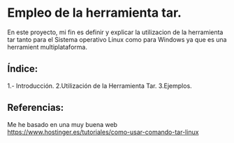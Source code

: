 #  Empleo de la herramienta tar.
En este proyecto, mi fin es definir y explicar la utilizacion de la herramienta tar tanto para el Sistema operativo Linux como para Windows ya que es una herramient multiplataforma.

## Índice:
1.- Introducción.
2.Utilización de la Herramienta Tar.
3.Ejemplos.

## Referencias:
Me he basado en una muy buena web  https://www.hostinger.es/tutoriales/como-usar-comando-tar-linux
